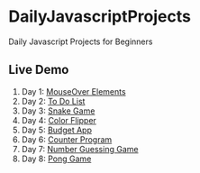 # DailyJavascriptProjects
Daily Javascript Projects for Beginners

## Live Demo
1. Day 1: [MouseOver Elements](https://raw.githack.com/pmging/DailyJavascriptProjects/main/MouseOverElements/index.html)
2. Day 2: [To Do List](https://raw.githack.com/pmging/DailyJavascriptProjects/main/ToDoList/index.html)
3. Day 3: [Snake Game](https://raw.githack.com/pmging/DailyJavascriptProjects/main/SnakeGame/index.html)
4. Day 4: [Color Flipper](https://raw.githack.com/pmging/DailyJavascriptProjects/main/ColorFlipper/index.html)
5. Day 5: [Budget App](https://raw.githack.com/pmging/DailyJavascriptProjects/main/BudgetApp/index.html)
6. Day 6: [Counter Program](https://raw.githack.com/pmging/DailyJavascriptProjects/main/CounterProgram/index.html)
7. Day 7: [Number Guessing Game](https://raw.githack.com/pmging/DailyJavascriptProjects/main/NumberGuessingGame/index.html)
8. Day 8: [Pong Game](https://raw.githack.com/pmging/DailyJavascriptProjects/main/PongGame/index.html)
